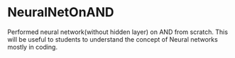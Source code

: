 # NeuralNetOnAND
Performed neural network(without hidden layer) on AND from scratch. This will be useful to students to understand the concept of Neural networks mostly in coding.
